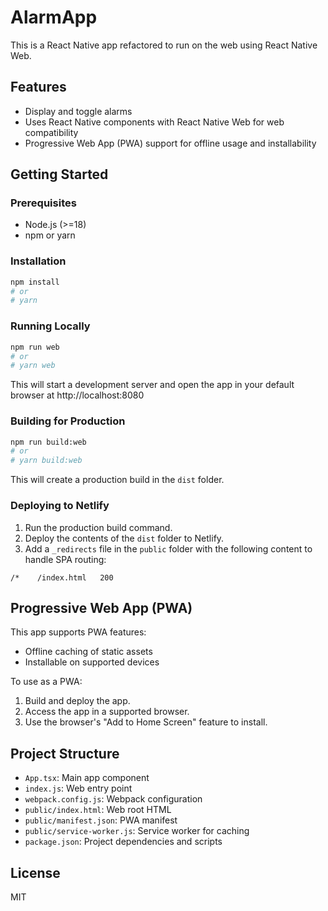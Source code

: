 # AlarmApp

This is a React Native app refactored to run on the web using React Native Web.

## Features
- Display and toggle alarms
- Uses React Native components with React Native Web for web compatibility
- Progressive Web App (PWA) support for offline usage and installability

## Getting Started

### Prerequisites
- Node.js (>=18)
- npm or yarn

### Installation

```bash
npm install
# or
# yarn
```

### Running Locally

```bash
npm run web
# or
# yarn web
```

This will start a development server and open the app in your default browser at http://localhost:8080

### Building for Production

```bash
npm run build:web
# or
# yarn build:web
```

This will create a production build in the `dist` folder.

### Deploying to Netlify

1. Run the production build command.
2. Deploy the contents of the `dist` folder to Netlify.
3. Add a `_redirects` file in the `public` folder with the following content to handle SPA routing:

```
/*    /index.html   200
```

## Progressive Web App (PWA)

This app supports PWA features:

- Offline caching of static assets
- Installable on supported devices

To use as a PWA:

1. Build and deploy the app.
2. Access the app in a supported browser.
3. Use the browser's "Add to Home Screen" feature to install.

## Project Structure

- `App.tsx`: Main app component
- `index.js`: Web entry point
- `webpack.config.js`: Webpack configuration
- `public/index.html`: Web root HTML
- `public/manifest.json`: PWA manifest
- `public/service-worker.js`: Service worker for caching
- `package.json`: Project dependencies and scripts

## License

MIT
